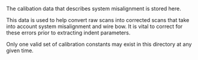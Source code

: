 The calibation data that describes system misalignment is stored here.

This data is used to help convert raw scans into corrected scans that take
into account system misalignment and wire bow. It is vital to correct for 
these errors prior to extracting indent parameters.

Only one valid set of calibration constants may exist in this directory at 
any given time.
